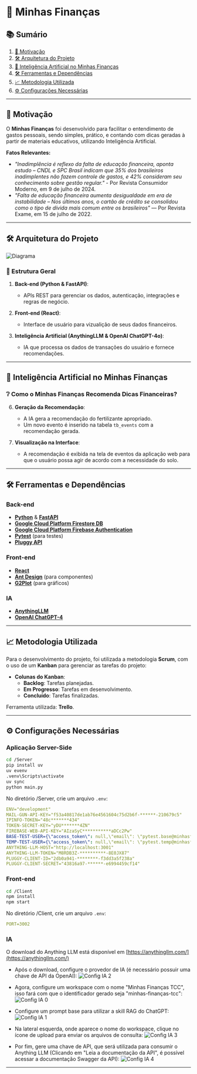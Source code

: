 # 💸 Minhas Finanças

## 📚 Sumário

1. [🌟 Motivação](#-motivação)
3. [🛠️ Arquitetura do Projeto](#-arquitetura-do-projeto)
5. [🤖 Inteligência Artificial no Minhas Finanças](#-inteligência-artificial-no-minhas-financas)
6. [🛠️ Ferramentas e Dependências](#-ferramentas-e-dependências)
7. [📈 Metodologia Utilizada](#-metodologia-utilizada)
8. [⚙️ Configurações Necessárias](#-configurações-necessárias)

---

## 🌟 Motivação

O **Minhas Finanças** foi desenvolvido para facilitar o entendimento de gastos pessoais, sendo simples, prático, e contando com dicas geradas à partir de materiais educativos, utilizando Inteligência Artificial.

**Fatos Relevantes:**
- *"Inadimplência é reflexo da falta de educação financeira, aponta estudo – CNDL e SPC Brasil indicam que 35% dos brasileiros inadimplentes não fazem controle de gastos, e 42% consideram seu conhecimento sobre gestão regular."* - Por Revista Consumidor Moderno, em 9 de julho de 2024.​
- *"Falta de educação financeira aumenta desigualdade em era de instabilidade – Nos últimos anos, o cartão de crédito se consolidou como o tipo de dívida mais comum entre os brasileiros"* — Por Revista Exame, em 15 de julho de 2022.

---

## 🛠️ Arquitetura do Projeto

![Diagrama](./arquitetura.png)

### **🧩 Estrutura Geral**

1. **Back-end (Python & FastAPI)**:
   - APIs REST para gerenciar os dados, autenticação, integrações e regras de negócio.

2. **Front-end (React)**:
   - Interface de usuário para vizualição de seus dados financeiros.

3. **Inteligência Artificial (AnythingLLM & OpenAI ChatGPT-4o)**:
   - IA que processa os dados de transações do usuário e fornece recomendações.

---

## 🤖 Inteligência Artificial no Minhas Finanças

### ❔ Como o Minhas Finanças Recomenda Dicas Financeiras?


6. **Geração da Recomendação**:  
   - A IA gera a recomendação do fertilizante apropriado.  
   - Um novo evento é inserido na tabela `tb_events` com a recomendação gerada.

7. **Visualização na Interface**:  
   - A recomendação é exibida na tela de eventos da aplicação web para que o usuário possa agir de acordo com a necessidade do solo.

---

## 🛠️ Ferramentas e Dependências

### **Back-end**
- **[Python](https://www.python.org/)** & **[FastAPI](https://fastapi.tiangolo.com/)**
- **[Google Cloud Platform Firestore DB](https://firebase.google.com/docs/firestore?hl=pt-br)**
- **[Google Cloud Platform Firebase Authentication](https://firebase.google.com/docs/auth?hl=pt-br)**
- **[Pytest](https://docs.pytest.org/en/7.4.x/)** (para testes)
- **[Pluggy API](https://pluggy.ai/)**

### **Front-end**
- **[React](https://react.dev/)**
- **[Ant Design](https://ant.design/)** (para componentes)
- **[G2Plot](https://g2plot.antv.antgroup.com/)** (para gráficos)

### **IA**
- **[AnythingLLM](https://github.com/Mintplex-Labs/anything-llm)**
- **[OpenAI ChatGPT-4](https://openai.com/research/gpt-4)**
---

## 📈 Metodologia Utilizada

Para o desenvolvimento do projeto, foi utilizada a metodologia **Scrum**, com o uso de um **Kanban** para gerenciar as tarefas do projeto:

- **Colunas do Kanban**:
  - **Backlog**: Tarefas planejadas.
  - **Em Progresso**: Tarefas em desenvolvimento.
  - **Concluído**: Tarefas finalizadas.

Ferramenta utilizada: **Trello**.

---

## ⚙️ Configurações Necessárias

### **Aplicação Server-Side**
```bash
cd /Server
pip install uv
uv evenv
.venv\Scripts\activate
uv sync
python main.py
```

No diretório /Server, crie um arquivo `.env`:
``` yml
ENV="development"
MAIL-GUN-API-KEY="f53a40817de1ab76e4561604c75d2b6f-******-210679c5"
IPINFO-TOKEN="48c*******434"
TOKEN-SECRET-KEY="yDU*******4ZN"
FIREBASE-WEB-API-KEY="AIzaSyC***********aDCc2Pw"
BASE-TEST-USER={\"access_token\": null,\"email\": \"pytest.base@minhasfinancas.com.br\",\"password\": \"Corr3c7_P@$$W0RD\",\"fullname\": \"Pytest Temp User\",\"mfa_auth_app\": false,\"role\": \"ADMIN\",\"totp_secret\": \"UZC4MNQAUNHNLNBIPPRCQ6SJH732MX3P\"}
TEMP-TEST-USER={\"access_token\": null,\"email\": \"pytest.temp@minhasfinancas.com.br\",\"password\": \"Corr3c7_P@$$W0RD\",\"fullname\": \"Pytest Temp User\",\"mfa_auth_app\": false,\"role\": \"ADMIN\",\"totp_secret\": \"NTX2YR2WHIEQ27G3REAFYRFIHUC7JGJ6\"}
ANYTHING-LLM-HOST="http://localhost:3001"
ANYTHING-LLM-TOKEN="M8RDB3Z-**********-8E0JX87"
PLUGGY-CLIENT-ID="2db0a941-********-f3dd3a5f238a"
PLUGGY-CLIENT-SECRET="43816a97-******-e6994459cf14"
```

### **Front-end**
```bash
cd /Client
npm install
npm start
```

No diretório /Client, crie um arquivo `.env`:
``` yml
PORT=3002
``` 


### **IA**

O download do Anything LLM está disponível em [https://anythingllm.com/](https://anythingllm.com/)

* Após o download, configure o provedor de IA (é necessário possuir uma chave de API da OpenAI):
![Config IA 2](./config-anything-llm-2.png)

* Agora, configure um workspace com o nome "Minhas Finanças TCC", isso fará com que o identificador gerado seja "minhas-finanças-tcc":
![Config IA 0](./config-anything-llm-0.png)

* Configure um prompt base para utilizar a skill RAG do ChatGPT:
![Config IA 1](./config-anything-llm-1.png)

* Na lateral esquerda, onde aparece o nome do workspace, clique no ícone de upload para enviar os arquivos de consulta:
![Config IA 3](./config-anything-llm-3.png)

* Por fim, gere uma chave de API, que será utilizada para consumir o Anything LLM (Clicando em "Leia a documentação da API", é possível acessar a documentação Swagger da API):
![Config IA 4](./config-anything-llm-4.png)
---